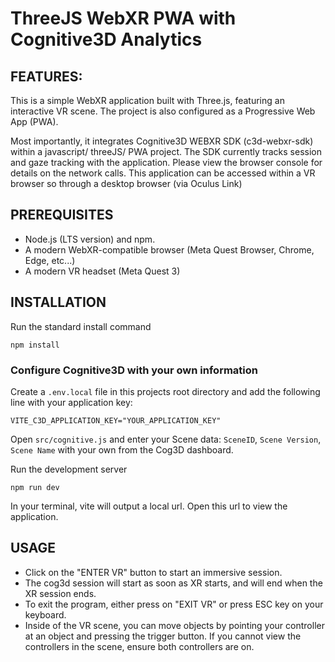 # ThreeJS WebXR PWA with Cognitive3D Analytics

## FEATURES: 
This is a simple WebXR application built with Three.js, featuring an interactive VR scene. 
The project is also configured as a Progressive Web App (PWA).  

Most importantly, it integrates Cognitive3D WEBXR SDK (c3d-webxr-sdk) within a javascript/ threeJS/ PWA project. The SDK currently tracks session and gaze tracking with the application. Please view the browser console for details on the network calls. 
This application can be accessed within a VR browser so through a desktop browser (via Oculus Link)


## PREREQUISITES
* Node.js (LTS version) and npm.
* A modern WebXR-compatible browser (Meta Quest Browser, Chrome, Edge, etc...)
* A modern VR headset (Meta Quest 3)

## INSTALLATION
Run the standard install command 
```
npm install 
```
### Configure Cognitive3D with your own information  
Create a `.env.local` file in this projects root directory and add the following line with your application key:
```
VITE_C3D_APPLICATION_KEY="YOUR_APPLICATION_KEY"
```
Open `src/cognitive.js` and enter your Scene data: `SceneID`, `Scene Version`, `Scene Name` with your own from the Cog3D dashboard. 



Run the development server 
```
npm run dev
```

In your terminal, vite will output a local url. Open this url to view the application. 

## USAGE  
* Click on the "ENTER VR" button to start an immersive session.
* The cog3d session will start as soon as XR starts, and will end when the XR session ends.
* To exit the program, either press on "EXIT VR" or press ESC key on your keyboard.
* Inside of the VR scene, you can move objects by pointing your controller at an object and pressing the trigger button. If you cannot view the controllers in the scene, ensure both controllers are on. 

